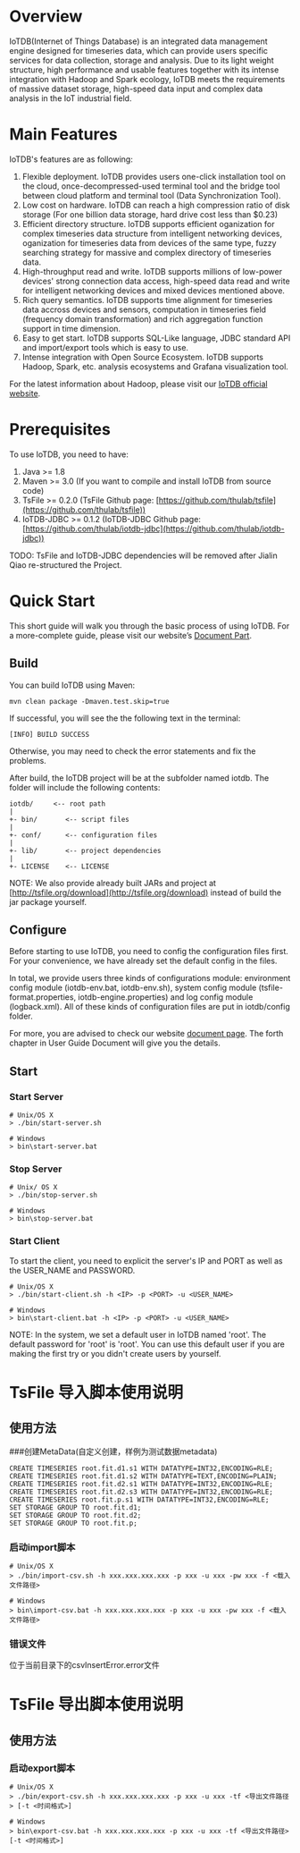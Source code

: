 # Overview

IoTDB(Internet of Things Database) is an integrated data management engine designed for timeseries data, which can provide users specific services for data collection, storage and analysis. Due to its light weight structure, high performance and usable features together with its intense integration with Hadoop and Spark ecology, IoTDB meets the requirements of massive dataset storage, high-speed data input and complex data analysis in the IoT industrial field.

# Main Features

IoTDB's features are as following:

1. Flexible deployment. IoTDB provides users one-click installation tool on the cloud, once-decompressed-used terminal tool and the bridge tool between cloud platform and terminal tool (Data Synchronization Tool).
2. Low cost on hardware. IoTDB can reach a high compression ratio of disk storage (For one billion data storage, hard drive cost less than $0.23)
3. Efficient directory structure. IoTDB supports efficient oganization for complex timeseries data structure from intelligent networking devices, oganization for timeseries data from devices of the same type, fuzzy searching strategy for massive and complex directory of timeseries data.
4. High-throughput read and write. IoTDB supports millions of low-power devices' strong connection data access, high-speed data read and write for intelligent networking devices and mixed devices mentioned above.
5. Rich query semantics. IoTDB supports time alignment for timeseries data accross devices and sensors, computation in timeseries field (frequency domain transformation) and rich aggregation function support in time dimension.
6. Easy to get start. IoTDB supports SQL-Like language, JDBC standard API and import/export tools which is easy to use.
7. Intense integration with Open Source Ecosystem. IoTDB supports Hadoop, Spark, etc. analysis ecosystems and Grafana visualization tool.

For the latest information about Hadoop, please visit our [IoTDB official website](http://tsfile.org/index).

# Prerequisites

To use IoTDB, you need to have:

1. Java >= 1.8
2. Maven >= 3.0 (If you want to compile and install IoTDB from source code)
3. TsFile >= 0.2.0 (TsFile Github page: [https://github.com/thulab/tsfile](https://github.com/thulab/tsfile))
4. IoTDB-JDBC >= 0.1.2 (IoTDB-JDBC Github page: [https://github.com/thulab/iotdb-jdbc](https://github.com/thulab/iotdb-jdbc))

TODO: TsFile and IoTDB-JDBC dependencies will be removed after Jialin Qiao re-structured the Project.

# Quick Start

This short guide will walk you through the basic process of using IoTDB. For a more-complete guide, please visit our website’s [Document Part](http://tsfile.org/document).

## Build

You can build IoTDB using Maven:

```
mvn clean package -Dmaven.test.skip=true
```

If successful, you will see the the following text in the terminal:

```
[INFO] BUILD SUCCESS
```
Otherwise, you may need to check the error statements and fix the problems.

After build, the IoTDB project will be at the subfolder named iotdb. The folder will include the following contents:


```
iotdb/     <-- root path
|
+- bin/       <-- script files
|
+- conf/      <-- configuration files
|
+- lib/       <-- project dependencies
|
+- LICENSE    <-- LICENSE
```

NOTE: We also provide already built JARs and project at [http://tsfile.org/download](http://tsfile.org/download) instead of build the jar package yourself.

## Configure

Before starting to use IoTDB, you need to config the configuration files first. For your convenience, we have already set the default config in the files.

In total, we provide users three kinds of configurations module: environment config module (iotdb-env.bat, iotdb-env.sh), system config module (tsfile-format.properties, iotdb-engine.properties) and log config module (logback.xml). All of these kinds of configuration files are put in iotdb/config folder.

For more, you are advised to check our website [document page](http://tsfile.org/document). The forth chapter in User Guide Document will give you the details.

## Start

### Start Server

```
# Unix/OS X
> ./bin/start-server.sh

# Windows
> bin\start-server.bat
```

### Stop Server

```
# Unix/ OS X
> ./bin/stop-server.sh

# Windows
> bin\stop-server.bat
```

### Start Client

To start the client, you need to explicit the server's IP and PORT as well as the USER_NAME and PASSWORD. 

```
# Unix/OS X
> ./bin/start-client.sh -h <IP> -p <PORT> -u <USER_NAME>

# Windows
> bin\start-client.bat -h <IP> -p <PORT> -u <USER_NAME>
```

NOTE: In the system, we set a default user in IoTDB named 'root'. The default password for 'root' is 'root'. You can use this default user if you are making the first try or you didn't create users by yourself.


# TsFile 导入脚本使用说明
## 使用方法

###创建MetaData(自定义创建，样例为测试数据metadata)
```
CREATE TIMESERIES root.fit.d1.s1 WITH DATATYPE=INT32,ENCODING=RLE;
CREATE TIMESERIES root.fit.d1.s2 WITH DATATYPE=TEXT,ENCODING=PLAIN;
CREATE TIMESERIES root.fit.d2.s1 WITH DATATYPE=INT32,ENCODING=RLE;
CREATE TIMESERIES root.fit.d2.s3 WITH DATATYPE=INT32,ENCODING=RLE;
CREATE TIMESERIES root.fit.p.s1 WITH DATATYPE=INT32,ENCODING=RLE;
SET STORAGE GROUP TO root.fit.d1;
SET STORAGE GROUP TO root.fit.d2;
SET STORAGE GROUP TO root.fit.p;
```
### 启动import脚本

```
# Unix/OS X
> ./bin/import-csv.sh -h xxx.xxx.xxx.xxx -p xxx -u xxx -pw xxx -f <载入文件路径>

# Windows
> bin\import-csv.bat -h xxx.xxx.xxx.xxx -p xxx -u xxx -pw xxx -f <载入文件路径>
```

### 错误文件
位于当前目录下的csvInsertError.error文件

# TsFile 导出脚本使用说明
## 使用方法

### 启动export脚本
```
# Unix/OS X
> ./bin/export-csv.sh -h xxx.xxx.xxx.xxx -p xxx -u xxx -tf <导出文件路径> [-t <时间格式>]

# Windows
> bin\export-csv.bat -h xxx.xxx.xxx.xxx -p xxx -u xxx -tf <导出文件路径> [-t <时间格式>]
```